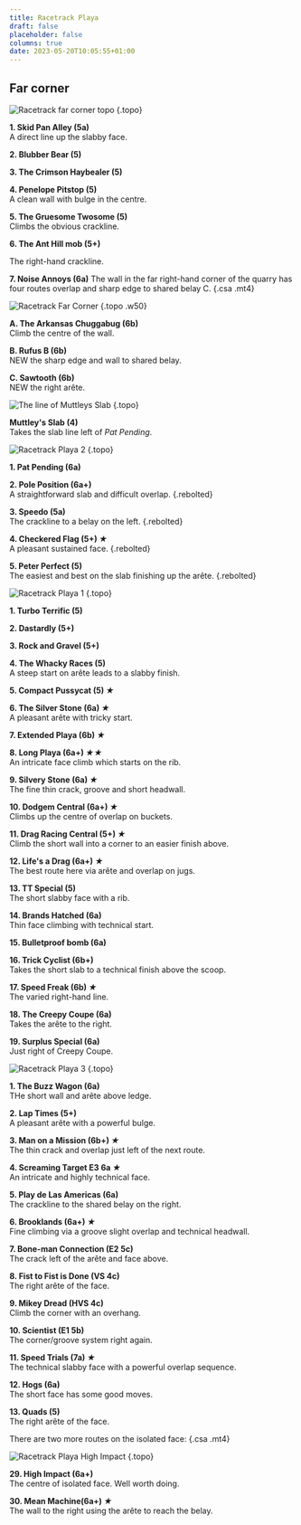 ```yaml
---
title: Racetrack Playa
draft: false
placeholder: false
columns: true
date: 2023-05-20T10:05:55+01:00
---
```



## Far corner

![Racetrack far corner topo](/img/peak/buxton/hh-racetrack-far-corner.jpg)
{.topo}

**1. Skid Pan Alley (5a)**  
A direct line up the slabby face.

**2. Blubber Bear (5)**

**3. The Crimson Haybealer (5)**

**4. Penelope Pitstop (5)**  
A clean wall with bulge in the centre.

**5. The Gruesome Twosome (5)**  
Climbs the obvious crackline.

**6. The Ant Hill mob (5+)**  
 
The right-hand crackline.

**7. Noise Annoys (6a)**
The wall in the far right-hand corner of the quarry has four routes overlap and sharp edge to shared belay C.
{.csa .mt4}

![Racetrack Far Corner](/img/peak/buxton/racetrack-far-corner.jpg)
{.topo .w50}

**A. The Arkansas Chuggabug (6b)**  
Climb the centre of the wall.

**B. Rufus B (6b)**  
NEW the sharp edge and wall to shared belay.

**C. Sawtooth (6b)**  
NEW the right arête.

![The line of Muttleys Slab](/img/peak/buxton/hh-racetrack-muttleys-slab.jpg)
{.topo}

**Muttley's Slab (4)**  
Takes the slab line left of *Pat Pending*.


![Racetrack Playa 2](/img/peak/buxton/hh-racetrack-2.jpg)
{.topo}

**1. Pat Pending (6a)**  

**2. Pole Position (6a+)**  
A straightforward slab and difficult overlap. 
{.rebolted}

**3. Speedo (5a)**  
The crackline to a belay on the left. 
{.rebolted}

**4. Checkered Flag (5+) *★***  
A pleasant sustained face.
{.rebolted}

**5. Peter Perfect (5)**  
The easiest and best on the slab finishing up the arête.
{.rebolted}

![Racetrack Playa 1](/img/peak/buxton/hh-racetrack-1.jpg)
{.topo}

**1. Turbo Terrific (5)**  

**2. Dastardly (5+)**

**3. Rock and Gravel (5+)**

**4. The Whacky Races (5)**  
A steep start on arête leads to a slabby finish.

**5. Compact Pussycat (5) *★***  

**6. The Silver Stone (6a) *★***  
A pleasant arête with tricky start.

**7. Extended Playa (6b) *★***  

**8. Long Playa (6a+) *★★***  
An intricate face climb which starts on the rib.

**9. Silvery Stone (6a) *★***  
The fine thin crack, groove and short headwall.

**10. Dodgem Central (6a+) *★***  
Climbs up the centre of overlap on buckets.

**11. Drag Racing Central (5+) *★***  
Climb the short wall into a corner to an easier finish above.

**12. Life's a Drag (6a+) *★***  
The best route here via arête and overlap on jugs.

**13. TT Special (5)**  
The short slabby face with a rib.

**14. Brands Hatched (6a)**  
Thin face climbing with technical start.

**15. Bulletproof bomb (6a)**

**16. Trick Cyclist (6b+)**  
Takes the short slab to a technical finish above the scoop.

**17. Speed Freak (6b) *★***  
The varied right-hand line.

**18. The Creepy Coupe (6a)**  
Takes the arête to the right.

**19. Surplus Special (6a)**  
Just right of Creepy Coupe.

![Racetrack Playa 3](/img/peak/buxton/hh-racetrack-3.jpg)
{.topo}

**1. The Buzz Wagon (6a)**  
THe short wall and arête above ledge.

**2. Lap Times (5+)**  
A pleasant arête with a powerful bulge.

**3. Man on a Mission (6b+) *★***  
The thin crack and overlap just left of the next route.

**4. Screaming Target E3 6a *★***  
An intricate and highly technical face.

**5. Play de Las Americas (6a)**  
The crackline to the shared belay on the right.

**6. Brooklands (6a+) *★***  
Fine climbing via a groove slight overlap and technical headwall.

**7. Bone-man Connection (E2 5c)**  
The crack left of the arête and face above.

**8. Fist to Fist is Done (VS 4c)**  
The right arête of the face.

**9. Mikey Dread (HVS 4c)**  
Climb the corner with an overhang.

**10. Scientist (E1 5b)**  
The corner/groove system right again.

**11. Speed Trials (7a) *★***  
The technical slabby face with a powerful overlap sequence.

**12. Hogs (6a)**  
The short face has some good moves.

**13. Quads (5)**  
The right arête of the face.

There are two more routes on the isolated face:
{.csa .mt4}

![Racetrack Playa High Impact](/img/peak/buxton/hh-high-impact.jpg)
{.topo}

**29. High Impact (6a+)**  
The centre of isolated face. Well worth doing.

**30. Mean Machine(6a+) *★***  
The wall to the right using the arête to reach the belay.
